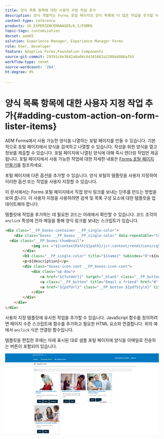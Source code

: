 ```yaml
---
title: 양식 목록 항목에 대한 사용자 지정 작업 추가
description: 양식 개발자는 Forms 포털 페이지의 양식 목록에 더 많은 작업을 추가할 수 있습니다. 기본적으로 양식 목록을 사용하여 양식에 액세스하고 양식을 입력한 다음 제출할 수 있습니다.
content-type: reference
products: SG_EXPERIENCEMANAGER/6.5/FORMS
topic-tags: customization
docset: aem65
solution: Experience Manager, Experience Manager Forms
role: User, Developer
feature: Adaptive Forms,Foundation Components
source-git-commit: 29391c8e3042a8a04c64165663a228bb4886afb5
workflow-type: tm+mt
source-wordcount: '264'
ht-degree: 0%

---
```


# 양식 목록 항목에 대한 사용자 지정 작업 추가{#adding-custom-action-on-form-lister-items}

AEM Forms에서 사용 가능한 양식을 나열하는 포털 페이지를 만들 수 있습니다. 기본적으로 포털 페이지에서 양식을 검색하고 나열할 수 있습니다. 작성을 위한 양식을 열고 정보를 제출할 수 있습니다. 포털 페이지에 나열된 양식에 대해 즉시 렌더링 작업만 제공됩니다. 포털 페이지에서 사용 가능한 작업에 대한 자세한 내용은 [Forms 포털 페이지 만들기](../../forms/using/creating-form-portal-page.md)를 참조하세요.

포털 페이지에 다른 옵션을 추가할 수 있습니다. 양식 포털의 템플릿을 사용자 지정하여 이러한 옵션 또는 작업을 사용자 지정할 수 있습니다.

이 문서에서는 Forms 포털 페이지에서 직접 양식 링크를 보내는 단추를 만드는 방법을 보여 줍니다. 이 사용자 지정을 사용하려면 검색 및 목록 구성 요소에 대한 템플릿을 업데이트해야 합니다.

템플릿에 작업을 추가하는 데 필요한 코드는 아래에서 확인할 수 있습니다. 코드 조각의 `onclick` 특성에 전자 메일을 통해 양식 링크를 보내는 스크립트가 있습니다.

```html
<div class="__FP_boxes-container __FP_single-color">
    <div class="boxes __FP_boxes __FP_single-color" data-repeatable="true">
  <div class="__FP_boxes-thumbnail">
            <img src ="${contextPath}${path}/jcr:content/renditions/cq5dam.thumbnail.319.319.png">
        </div>
        <h3 class="__FP_single-color" title="${name}" tabindex="0">${name}</h3>
        <p>${description}</p>
        <div class="boxes-icon-cont __FP_boxes-icon-cont">
            <div class="op-dow">
                <a href="${formUrl}" target="_blank" class="__FP_button ${htmlStyle}" title="${config-htmlLinkText}">Apply</a>
                <a class="__FP_button" title="Email a friend" href="#" onclick="javascript:window.location=&apos;mailto:?subject=Interesting information&body=I thought you might find {name} form helpful :  &apos;+window.location.protocol+window.location.host+&apos;${formUrl}&apos; ;">Email</a>
                <a href="${pdfUrl}" class="__FP_button ${pdfStyle}" title="${config-pdfLinkText}">Download</a>
            </div>
        </div>
    </div>
</div>
```

사용자 지정 템플릿에 유사한 작업을 추가할 수 있습니다. JavaScript 함수를 정의하려면 페이지 수준 스크립트에 함수를 추가하고 필요한 HTML 요소와 연결합니다. 위의 예에서 `onclick` 식은 연결된 함수입니다.

템플릿을 편집한 후에는 아래 표시된 대로 샘플 포털 페이지에 양식을 이메일로 전송하는 버튼이 포함되어 있습니다.

![전자 메일](assets/email.png)
